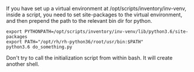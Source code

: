 If you have set up a virtual environment at /opt/scripts/inventory/inv-venv,
inside a script, you need to set site-packages to the virtual environment,
and then prepend the path to the relevant bin dir for python.

```
export PYTHONPATH=/opt/scripts/inventory/inv-venv/lib/python3.6/site-packages
export PATH="/opt/rh/rh-python36/root/usr/bin:$PATH"
python3.6 do_something.py 
```

Don't try to call the initialization script from within bash. It will create another shell.
